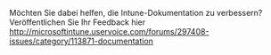 <Token xmlns:xlink="http://www.w3.org/1999/xlink">Möchten Sie dabei helfen, die Intune-Dokumentation zu verbessern? Veröffentlichen Sie Ihr Feedback  <externalLink>
              <linkText>hier</linkText>
              <linkUri>http://microsoftintune.uservoice.com/forums/297408-issues/category/113871-documentation</linkUri>
       </externalLink>
</Token>


<!--HONumber=Jun16_HO4-->


